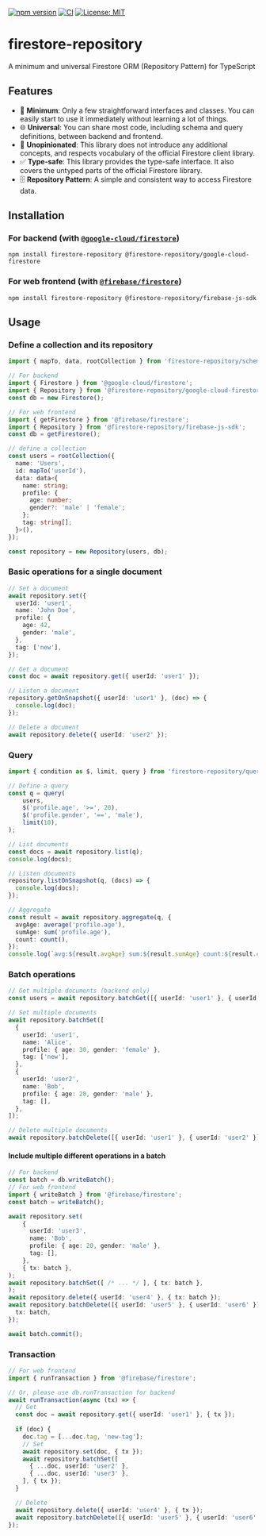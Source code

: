 [![npm version](https://badge.fury.io/js/firestore-repository.svg)](https://badge.fury.io/js/firestore-repository)
[![CI](https://github.com/ikenox/firestore-repository/actions/workflows/check-and-test.yaml/badge.svg)](https://github.com/ikenox/firestore-repository/actions/workflows/check-and-test.yaml)
[![License: MIT](https://img.shields.io/badge/License-MIT-yellow.svg)](https://opensource.org/licenses/MIT)

# firestore-repository

A minimum and universal Firestore ORM (Repository Pattern) for TypeScript

## Features

- 🚀 **Minimum**: Only a few straightforward interfaces and classes. You can easily start to use it immediately without learning a lot of things.
- 🌐 **Universal**: You can share most code, including schema and query definitions, between backend and frontend.
- 🤝 **Unopinionated**: This library does not introduce any additional concepts, and respects vocabulary of the official Firestore client library.
- ✅ **Type-safe**: This library provides the type-safe interface. It also covers the untyped parts of the official Firestore library.
- 🗄️ **Repository Pattern**: A simple and consistent way to access Firestore data.

## Installation

### For backend (with [`@google-cloud/firestore`](https://www.npmjs.com/package/@google-cloud/firestore))

```shell
npm install firestore-repository @firestore-repository/google-cloud-firestore 
````

### For web frontend (with [`@firebase/firestore`](https://www.npmjs.com/package/@firebase/firestore))

```shell
npm install firestore-repository @firestore-repository/firebase-js-sdk
```

## Usage

### Define a collection and its repository

```ts
import { mapTo, data, rootCollection } from 'firestore-repository/schema';

// For backend
import { Firestore } from '@google-cloud/firestore';
import { Repository } from '@firestore-repository/google-cloud-firestore';
const db = new Firestore();

// For web frontend
import { getFirestore } from '@firebase/firestore';
import { Repository } from '@firestore-repository/firebase-js-sdk';
const db = getFirestore();

// define a collection
const users = rootCollection({
  name: 'Users',
  id: mapTo('userId'),
  data: data<{
    name: string;
    profile: {
      age: number;
      gender?: 'male' | 'female';
    };
    tag: string[];
  }>(),
});

const repository = new Repository(users, db);
```

### Basic operations for a single document

```ts
// Set a document
await repository.set({
  userId: 'user1',
  name: 'John Doe',
  profile: {
    age: 42,
    gender: 'male',
  },
  tag: ['new'],
});

// Get a document
const doc = await repository.get({ userId: 'user1' });

// Listen a document
repository.getOnSnapshot({ userId: 'user1' }, (doc) => {
  console.log(doc);
});

// Delete a document
await repository.delete({ userId: 'user2' });
```

### Query

```ts
import { condition as $, limit, query } from 'firestore-repository/query';

// Define a query
const q = query(
    users,
    $('profile.age', '>=', 20),
    $('profile.gender', '==', 'male'),
    limit(10),
);

// List documents
const docs = await repository.list(q);
console.log(docs);

// Listen documents
repository.listOnSnapshot(q, (docs) => {
  console.log(docs);
});

// Aggregate
const result = await repository.aggregate(q, {
  avgAge: average('profile.age'),
  sumAge: sum('profile.age'),
  count: count(),
});
console.log(`avg:${result.avgAge} sum:${result.sumAge} count:${result.count}`);
```

### Batch operations

```ts
// Get multiple documents (backend only)
const users = await repository.batchGet([{ userId: 'user1' }, { userId: 'user2' }]);

// Set multiple documents
await repository.batchSet([
  {
    userId: 'user1',
    name: 'Alice',
    profile: { age: 30, gender: 'female' },
    tag: ['new'],
  },
  {
    userId: 'user2',
    name: 'Bob',
    profile: { age: 20, gender: 'male' },
    tag: [],
  },
]);

// Delete multiple documents
await repository.batchDelete([{ userId: 'user1' }, { userId: 'user2' }]);
```

#### Include multiple different operations in a batch

```ts
// For backend
const batch = db.writeBatch();
// For web frontend
import { writeBatch } from '@firebase/firestore';
const batch = writeBatch();

await repository.set(
    {
      userId: 'user3',
      name: 'Bob',
      profile: { age: 20, gender: 'male' },
      tag: [],
    },
    { tx: batch },
);
await repository.batchSet([ /* ... */ ], { tx: batch },
);
await repository.delete({ userId: 'user4' }, { tx: batch });
await repository.batchDelete([{ userId: 'user5' }, { userId: 'user6' }], {
  tx: batch,
});

await batch.commit();
```

### Transaction

```ts
// For web frontend
import { runTransaction } from '@firebase/firestore';

// Or, please use db.runTransaction for backend
await runTransaction(async (tx) => {
  // Get
  const doc = await repository.get({ userId: 'user1' }, { tx });
  
  if (doc) {
    doc.tag = [...doc.tag, 'new-tag'];
    // Set
    await repository.set(doc, { tx });
    await repository.batchSet([
      { ...doc, userId: 'user2' },
      { ...doc, userId: 'user3' },
    ], { tx });
  }

  // Delete
  await repository.delete({ userId: 'user4' }, { tx });
  await repository.batchDelete([{ userId: 'user5' }, { userId: 'user6' }], { tx });
});
```

